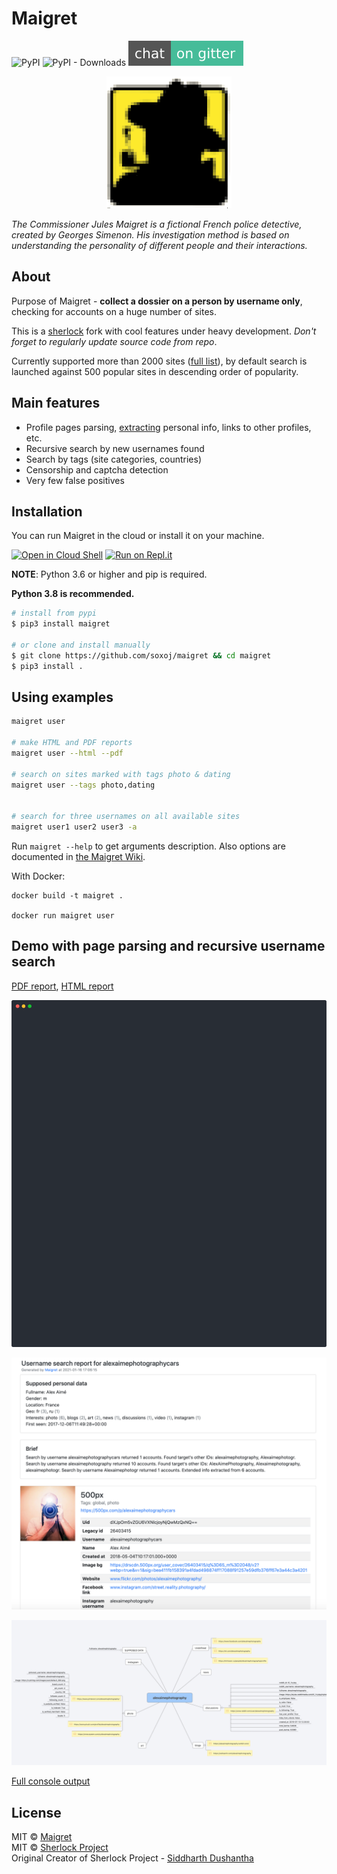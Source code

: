 # Maigret

![PyPI](https://img.shields.io/pypi/v/maigret?style=flat-square)
![PyPI - Downloads](https://img.shields.io/pypi/dw/maigret?style=flat-square)
[![Chat - Gitter](./static/chat_gitter.svg)](https://gitter.im/maigret-osint/community)

<p align="center">
  <img src="./static/maigret.png" />
</p>

<i>The Commissioner Jules Maigret is a fictional French police detective, created by Georges Simenon. His investigation method is based on understanding the personality of different people and their interactions.</i>

## About

Purpose of Maigret - **collect a dossier on a person by username only**, checking for accounts on a huge number of sites.

This is a [sherlock](https://github.com/sherlock-project/) fork with cool features under heavy development.
*Don't forget to regularly update source code from repo*.

Currently supported more than 2000 sites ([full list](./sites.md)), by default search is launched against 500 popular sites in descending order of popularity.

## Main features

* Profile pages parsing, [extracting](https://github.com/soxoj/socid_extractor) personal info, links to other profiles, etc.
* Recursive search by new usernames found
* Search by tags (site categories, countries)
* Censorship and captcha detection
* Very few false positives

## Installation

You can run Maigret in the cloud or install it on your machine.

[![Open in Cloud Shell](https://user-images.githubusercontent.com/27065646/92304704-8d146d80-ef80-11ea-8c29-0deaabb1c702.png)](https://console.cloud.google.com/cloudshell/open?git_repo=https://github.com/soxoj/maigret&tutorial=README.md) [![Run on Repl.it](https://user-images.githubusercontent.com/27065646/92304596-bf719b00-ef7f-11ea-987f-2c1f3c323088.png)](https://repl.it/github/soxoj/maigret)

**NOTE**: Python 3.6 or higher and pip is required.

**Python 3.8 is recommended.**

```bash
# install from pypi
$ pip3 install maigret

# or clone and install manually
$ git clone https://github.com/soxoj/maigret && cd maigret
$ pip3 install .
```

## Using examples

```bash
maigret user

# make HTML and PDF reports
maigret user --html --pdf

# search on sites marked with tags photo & dating
maigret user --tags photo,dating


# search for three usernames on all available sites
maigret user1 user2 user3 -a

```

Run `maigret --help` to get arguments description. Also options are documented in [the Maigret Wiki](https://github.com/soxoj/maigret/wiki/Command-line-options).

With Docker:
```
docker build -t maigret .

docker run maigret user
```

## Demo with page parsing and recursive username search

[PDF report](./static/report_alexaimephotographycars.pdf), [HTML report](https://htmlpreview.github.io/?https://raw.githubusercontent.com/soxoj/maigret/main/static/report_alexaimephotographycars.html)

![animation of recursive search](./static/recursive_search.svg)

![HTML report screenshot](./static/report_alexaimephotography_html_screenshot.png)

![XMind report screenshot](./static/report_alexaimephotography_xmind_screenshot.png)


[Full console output](./static/recursive_search.md)

## License

MIT © [Maigret](https://github.com/soxoj/maigret)<br/>
MIT © [Sherlock Project](https://github.com/sherlock-project/)<br/>
Original Creator of Sherlock Project - [Siddharth Dushantha](https://github.com/sdushantha)
